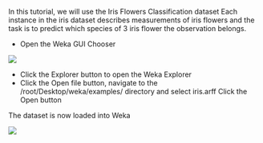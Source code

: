 In this tutorial, we will use the Iris Flowers Classification dataset Each instance in the iris
dataset describes measurements of iris flowers and the task is to predict which species of 3 iris
flower the observation belongs.

- Open the Weka GUI Chooser

![](https://github.com/fenago/katacoda-scenarios/raw/master/machine-learning-mastery-weka/machine-learning-mastery-weka-chapter-23/steps/images/139.png)

- Click the Explorer button to open the Weka Explorer
- Click the Open file button, navigate to the /root/Desktop/weka/examples/ directory and select iris.arff
Click the Open button

The dataset is now loaded into Weka

![](https://github.com/fenago/katacoda-scenarios/raw/master/machine-learning-mastery-weka/machine-learning-mastery-weka-chapter-23/steps/images/140.png)

